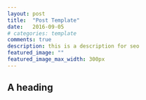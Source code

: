 ```yaml
---
layout: post
title:  "Post Template"
date:   2016-09-05
# categories: template
comments: true
description: this is a description for seo
featured_image: ""
featured_image_max_width: 300px
---
```


## A heading
